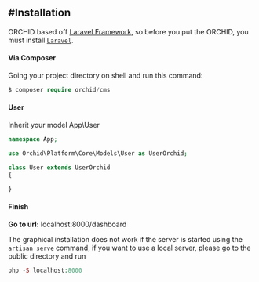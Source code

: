 #Installation
----------

ORCHID based off [Laravel Framework](http://laravel.com), so before you put the ORCHID, you must install [`Laravel`](http://laravel.com).

#### Via Composer

Going your project directory on shell and run this command: 
```php
$ composer require orchid/cms
```

#### User

Inherit your model App\User

```php
namespace App;

use Orchid\Platform\Core\Models\User as UserOrchid;

class User extends UserOrchid
{

}

```

#### Finish


**Go to url:**  localhost:8000/dashboard

The graphical installation does not work if the server is started using the `artisan serve` command, if you want to use a local server, please go to the public directory and run
```php
php -S localhost:8000
```

